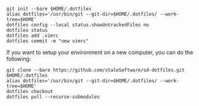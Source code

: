

```
git init --bare $HOME/.dotfiles
alias dotfiles='/usr/bin/git --git-dir=$HOME/.dotfiles/ --work-tree=$HOME'
dotfiles config --local status.showUntrackedFiles no
dotfiles status
dotfiles add .vimrc
dotfiles commit -m "new vimrc"
```
If you want to setup your environment on a new computer, you can do the following:
```
git clone --bare https://github.com/staleSoftware/sd-dotfiles.git $HOME/.dotfiles
alias dotfiles='/usr/bin/git --git-dir=$HOME/.dotfiles/ --work-tree=$HOME'
dotfiles checkout
dotfiles pull --recurse-submodules
```
